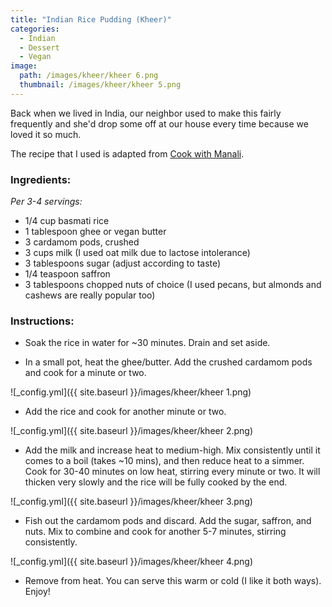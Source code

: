 ```yaml
---
title: "Indian Rice Pudding (Kheer)"
categories:
  - Indian
  - Dessert
  - Vegan
image:
  path: /images/kheer/kheer 6.png
  thumbnail: /images/kheer/kheer 5.png
---
```


Back when we lived in India, our neighbor used to make this fairly frequently and she'd drop some off at our house every time because we loved it so much.

The recipe that I used is adapted from [Cook with Manali](https://www.cookwithmanali.com/rice-kheer/).

### Ingredients:

_Per 3-4 servings:_

* 1/4 cup basmati rice
* 1 tablespoon ghee or vegan butter
* 3 cardamom pods, crushed
* 3 cups milk (I used oat milk due to lactose intolerance)
* 3 tablespoons sugar (adjust according to taste)
* 1/4 teaspoon saffron
* 3 tablespoons chopped nuts of choice (I used pecans, but almonds and cashews are really popular too)


### Instructions:

* Soak the rice in water for ~30 minutes. Drain and set aside.

* In a small pot, heat the ghee/butter. Add the crushed cardamom pods and cook for a minute or two.

![_config.yml]({{ site.baseurl }}/images/kheer/kheer 1.png)

* Add the rice and cook for another minute or two.

![_config.yml]({{ site.baseurl }}/images/kheer/kheer 2.png)

* Add the milk and increase heat to medium-high. Mix consistently until it comes to a boil (takes ~10 mins), and then reduce heat to a simmer. Cook for 30-40 minutes on low heat, stirring every minute or two. It will thicken very slowly and the rice will be fully cooked by the end.

![_config.yml]({{ site.baseurl }}/images/kheer/kheer 3.png)

* Fish out the cardamom pods and discard. Add the sugar, saffron, and nuts. Mix to combine and cook for another 5-7 minutes, stirring consistently.

![_config.yml]({{ site.baseurl }}/images/kheer/kheer 4.png)

* Remove from heat. You can serve this warm or cold (I like it both ways). Enjoy!



